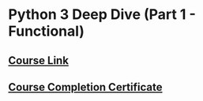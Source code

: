 # Python 3 Deep Dive (Part 1 - Functional)

## [Course Link](https://www.udemy.com/course/python-3-deep-dive-part-1/)

## [Course Completion Certificate]()

